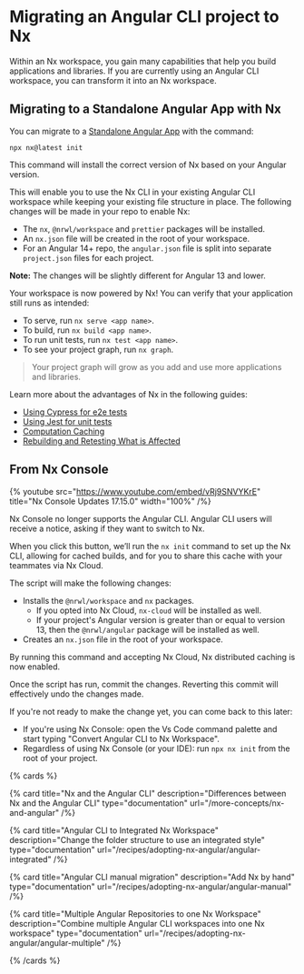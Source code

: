 # Migrating an Angular CLI project to Nx

Within an Nx workspace, you gain many capabilities that help you build applications and libraries. If you are currently using an Angular CLI workspace, you can transform it into an Nx workspace.

## Migrating to a Standalone Angular App with Nx

You can migrate to a [Standalone Angular App](/concepts/integrated-vs-package-based#standalone-applications) with the command:

```shell
npx nx@latest init
```

This command will install the correct version of Nx based on your Angular version.

This will enable you to use the Nx CLI in your existing Angular CLI workspace while keeping your existing file structure in place. The following changes will be made in your repo to enable Nx:

- The `nx`, `@nrwl/workspace` and `prettier` packages will be installed.
- An `nx.json` file will be created in the root of your workspace.
- For an Angular 14+ repo, the `angular.json` file is split into separate `project.json` files for each project.

**Note:** The changes will be slightly different for Angular 13 and lower.

Your workspace is now powered by Nx! You can verify that your application still runs as intended:

- To serve, run `nx serve <app name>`.
- To build, run `nx build <app name>`.
- To run unit tests, run `nx test <app name>`.
- To see your project graph, run `nx graph`.

> Your project graph will grow as you add and use more applications and libraries.

Learn more about the advantages of Nx in the following guides:

- [Using Cypress for e2e tests](/packages/cypress)
- [Using Jest for unit tests](/packages/jest)
- [Computation Caching](/concepts/how-caching-works)
- [Rebuilding and Retesting What is Affected](/concepts/affected)

## From Nx Console

{% youtube
src="https://www.youtube.com/embed/vRj9SNVYKrE"
title="Nx Console Updates 17.15.0"
width="100%" /%}

Nx Console no longer supports the Angular CLI. Angular CLI users will receive a notice, asking if they want to switch to Nx.

When you click this button, we’ll run the `nx init` command to set up the Nx CLI, allowing for cached builds, and for you to share this cache with your teammates via Nx Cloud.

The script will make the following changes:

- Installs the `@nrwl/workspace` and `nx` packages.
  - If you opted into Nx Cloud, `nx-cloud` will be installed as well.
  - If your project's Angular version is greater than or equal to version 13, then the `@nrwl/angular` package will be installed as well.
- Creates an `nx.json` file in the root of your workspace.

By running this command and accepting Nx Cloud, Nx distributed caching is now enabled.

Once the script has run, commit the changes. Reverting this commit will effectively undo the changes made.

If you're not ready to make the change yet, you can come back to this later:

- If you're using Nx Console: open the Vs Code command palette and start typing "Convert Angular CLI to Nx Workspace".
- Regardless of using Nx Console (or your IDE): run `npx nx init` from the root of your project.

{% cards %}

{% card title="Nx and the Angular CLI" description="Differences between Nx and the Angular CLI" type="documentation" url="/more-concepts/nx-and-angular" /%}

{% card title="Angular CLI to Integrated Nx Workspace" description="Change the folder structure to use an integrated style" type="documentation" url="/recipes/adopting-nx-angular/angular-integrated" /%}

{% card title="Angular CLI manual migration" description="Add Nx by hand" type="documentation" url="/recipes/adopting-nx-angular/angular-manual" /%}

{% card title="Multiple Angular Repositories to one Nx Workspace" description="Combine multiple Angular CLI workspaces into one Nx workspace" type="documentation" url="/recipes/adopting-nx-angular/angular-multiple" /%}

{% /cards %}

